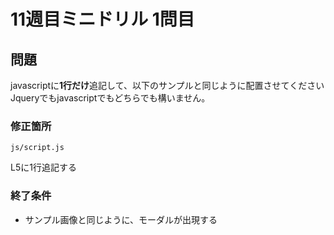 # 11週目ミニドリル 1問目

## 問題

javascriptに**1行だけ**追記して、以下のサンプルと同じように配置させてください
Jqueryでもjavascriptでもどちらでも構いません。

### 修正箇所

`js/script.js`

L5に1行追記する

### 終了条件
- サンプル画像と同じように、モーダルが出現する